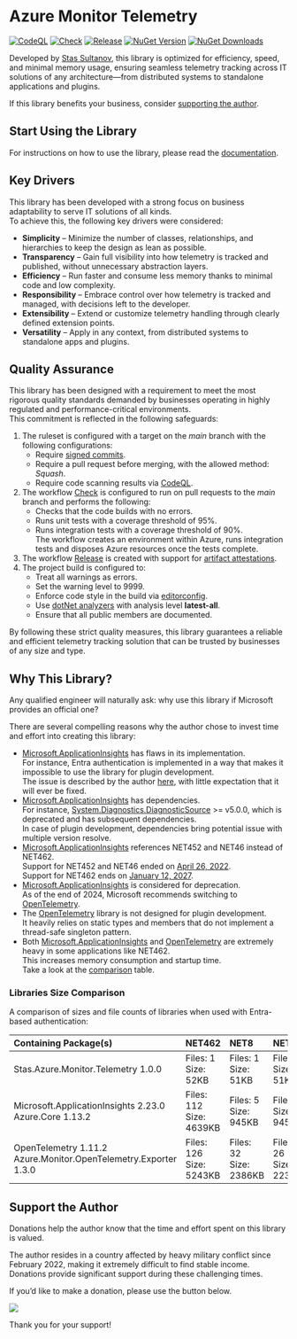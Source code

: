 # Azure Monitor Telemetry 

[![CodeQL](https://github.com/stas-sultanov/azure-monitor-telemetry/actions/workflows/github-code-scanning/codeql/badge.svg)](https://github.com/stas-sultanov/azure-monitor-telemetry/actions/workflows/github-code-scanning/codeql)
[![Check](https://github.com/stas-sultanov/azure-monitor-telemetry/actions/workflows/check.yml/badge.svg)](https://github.com/stas-sultanov/azure-monitor-telemetry/actions/workflows/check.yml)
[![Release](https://github.com/stas-sultanov/azure-monitor-telemetry/actions/workflows/release.yml/badge.svg)](https://github.com/stas-sultanov/azure-monitor-telemetry/actions/workflows/release.yml)
[![NuGet Version](https://img.shields.io/nuget/v/Stas.Azure.Monitor.Telemetry)](https://www.nuget.org/packages/Stas.Azure.Monitor.Telemetry)
[![NuGet Downloads](https://img.shields.io/nuget/dt/Stas.Azure.Monitor.Telemetry)](https://www.nuget.org/packages/Stas.Azure.Monitor.Telemetry)

Developed by [Stas Sultanov][linked_in_profile], this library is optimized for efficiency, speed, and minimal memory usage, ensuring seamless telemetry tracking across IT solutions of any architecture—from distributed systems to standalone applications and plugins.

If this library benefits your business, consider [supporting the author](#support-the-author).

## Start Using the Library

For instructions on how to use the library, please read the [documentation](/doc/).

## Key Drivers

This library has been developed with a strong focus on business adaptability to serve IT solutions of all kinds.<br/>
To achieve this, the following key drivers were considered:

- **Simplicity** – Minimize the number of classes, relationships, and hierarchies to keep the design as lean as possible.  
- **Transparency** – Gain full visibility into how telemetry is tracked and published, without unnecessary abstraction layers.  
- **Efficiency** – Run faster and consume less memory thanks to minimal code and low complexity.  
- **Responsibility** – Embrace control over how telemetry is tracked and managed, with decisions left to the developer.  
- **Extensibility** – Extend or customize telemetry handling through clearly defined extension points.  
- **Versatility** – Apply in any context, from distributed systems to standalone apps and plugins.

## Quality Assurance

This library has been designed with a requirement to meet the most rigorous quality standards demanded by businesses operating in highly regulated and performance-critical environments.<br/>
This commitment is reflected in the following safeguards:

1. The ruleset is configured with a target on the *main* branch with the following configurations:
    - Require [signed commits][github_docs_verified_commit].
    - Require a pull request before merging, with the allowed method: *Squash*.
    - Require code scanning results via [CodeQL][github_workflow_code_ql].
2. The workflow [Check][github_workflow_check] is configured to run on pull requests to the *main* branch and performs the following:
    - Checks that the code builds with no errors.
    - Runs unit tests with a coverage threshold of 95%.
    - Runs integration tests with a coverage threshold of 90%.<br/>
      The workflow creates an environment within Azure, runs integration tests and disposes Azure resources once the tests complete.
3. The workflow [Release][github_workflow_release] is created with support for [artifact attestations][github_docs_artifact_attestations].
4. The project build is configured to: 
    - Treat all warnings as errors.
    - Set the warning level to 9999.
    - Enforce code style in the build via [editorconfig](/.editorconfig).
    - Use [dotNet analyzers][dot_net_analyzers] with analysis level **latest-all**.
    - Ensure that all public members are documented.

By following these strict quality measures, this library guarantees a reliable and efficient telemetry tracking solution that can be trusted by businesses of any size and type.

## Why This Library?

Any qualified engineer will naturally ask: why use this library if Microsoft provides an official one?

There are several compelling reasons why the author chose to invest time and effort into creating this library:

- [Microsoft.ApplicationInsights][app_insights_nuget_2_23] has flaws in its implementation.<br/>
  For instance, Entra authentication is implemented in a way that makes it impossible to use the library for plugin development.<br/>
  The issue is described by the author [here][app_insights_issue_auth], with little expectation that it will ever be fixed.
- [Microsoft.ApplicationInsights][app_insights_nuget_2_23] has dependencies.<br/>
  For instance, [System.Diagnostics.DiagnosticSource](https://www.nuget.org/packages/System.Diagnostics.DiagnosticSource/) >= v5.0.0, which is deprecated and has subsequent dependencies.<br/>
  In case of plugin development, dependencies bring potential issue with multiple version resolve.
- [Microsoft.ApplicationInsights][app_insights_nuget_2_23] references NET452 and NET46 instead of NET462.<br/>
  Support for NET452 and NET46 ended on [April 26, 2022][dot_net_lifecycle].<br/>
  Support for NET462 ends on [January 12, 2027][dot_net_lifecycle].
- [Microsoft.ApplicationInsights][app_insights_nuget_2_23] is considered for deprecation.<br/>
  As of the end of 2024, Microsoft recommends switching to [OpenTelemetry](https://learn.microsoft.com/azure/azure-monitor/app/app-insights-overview).
- The [OpenTelemetry][open_telemetry_nuget] library is not designed for plugin development.<br/>
  It heavily relies on static types and members that do not implement a thread-safe singleton pattern.
- Both [Microsoft.ApplicationInsights][app_insights_nuget_2_23] and [OpenTelemetry][open_telemetry_nuget] are extremely heavy in some applications like NET462.<br/>
  This increases memory consumption and startup time.<br/>
  Take a look at the [comparison](#libraries-size-comparison) table.

### Libraries Size Comparison

A comparison of sizes and file counts of libraries when used with Entra-based authentication:

| Containing Package(s) | NET462 | NET8 | NET9 |
| :-------------------- | :----- | :--- | :--- |
| Stas.Azure.Monitor.Telemetry 1.0.0 <br/> | Files: 1<br/>Size:  52KB | Files: 1<br/>Size: 51KB | Files: 1<br/>Size: 51KB |
| Microsoft.ApplicationInsights 2.23.0 <br/> Azure.Core 1.13.2 | Files: 112<br/>Size: 4639KB | Files: 5<br/>Size: 945KB | Files: 5<br/>Size: 945KB |
| OpenTelemetry 1.11.2 <br/> Azure.Monitor.OpenTelemetry.Exporter 1.3.0 | Files: 126<br/>Size: 5243KB | Files: 32<br/>Size: 2386KB | Files: 26<br/>Size: 2233KB |

## Support the Author

Donations help the author know that the time and effort spent on this library is valued.

The author resides in a country affected by heavy military conflict since February 2022, making it extremely difficult to find stable income. Donations provide significant support during these challenging times.

If you’d like to make a donation, please use the button below.

[![](https://www.paypalobjects.com/en_US/i/btn/btn_donate_LG.gif)](https://www.paypal.com/cgi-bin/webscr?cmd=_s-xclick&hosted_button_id=K2DPD6J3DJ2FN)

Thank you for your support!

[app_insights_issue_auth]: https://github.com/microsoft/ApplicationInsights-dotnet/issues/2945
[app_insights_nuget_2_23]: https://www.nuget.org/packages/Microsoft.ApplicationInsights/2.23.0
[azure_monitor]: https://docs.microsoft.com/azure/azure-monitor/overview
[diagnostic_source_nuget]: https://www.nuget.org/packages/System.Diagnostics.DiagnosticSource
[dot_net_lifecycle]: https://learn.microsoft.com/lifecycle/products/microsoft-net-framework
[dot_net_analyzers]: https://learn.microsoft.com/dotnet/fundamentals/code-analysis/overview
[github_docs_rule_sets]: https://docs.github.com/repositories/configuring-branches-and-merges-in-your-repository/managing-rulesets/about-rulesets
[github_docs_verified_commit]: https://docs.github.com/authentication/managing-commit-signature-verification
[github_docs_artifact_attestations]: https://docs.github.com/actions/security-for-github-actions/using-artifact-attestations
[github_workflow_code_ql]: https://github.com/stas-sultanov/azure-monitor-telemetry/actions/workflows/github-code-scanning/codeql
[github_workflow_check]: https://github.com/stas-sultanov/azure-monitor-telemetry/actions/workflows/check.yml
[github_workflow_release]: https://github.com/stas-sultanov/azure-monitor-telemetry/actions/workflows/release.yml
[linked_in_profile]: https://www.linkedin.com/in/stas-sultanov
[open_telemetry_nuget]: https://www.nuget.org/packages/OpenTelemetry

